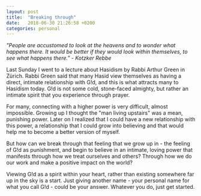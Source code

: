```yaml
---
layout: post
title:  "Breaking through"
date:   2018-06-30 21:26:58 +0200
categories: personal
---
```


<!-- ![Building a fence](/assets/images/fenceBlogPost.jpg){: .after-title }
<br/><br/> -->

*"People are accustomed to look at the heavens and to wonder what happens there. It would be better if they would look within themselves, to see what happens there." - Kotzker Rebbe*

Last Sunday I went to a lecture about Hasidism by Rabbi Arthur Green in Zürich. Rabbi Green said that many Hasid view themselves as having a direct, intimate relationship with G!d, and this is what attracts many to Hasidism today. G!d is not some cold, stone-faced almighty, but rather an intimate spirit that you experience through prayer.

For many, connecting with a higher power is very difficult, almost impossible. Growing up I thought the "man living upstairs" was a mean, punishing power. Later on I realized that I could have a new relationship with this power, a relationship that I could grow into believing and that would help me to become a better version of myself.

But how can we break through that feeling that we grow up in - the feeling of G!d as punishment, and begin to believe in an intimate, loving power that manifests through how we treat ourselves and others? Through how we do our work and make a positive impact on the world?

Viewing G!d as a spirit within your heart, rather than existing somewhere far up in the sky is a start. Just giving another name - your personal name for what you call G!d - could be your answer. Whatever you do, just get started.

